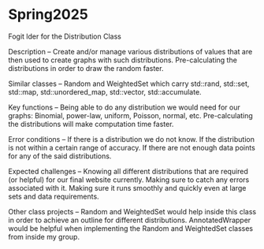 # Spring2025
Fogit lder for the Distribution Class

Description – Create and/or manage various distributions of values that are then used to create graphs with such distributions. Pre-calculating the distributions in order to draw the random faster. 

Similar classes – Random and WeightedSet which carry std::rand, std::set, std::map, std::unordered_map, std::vector, std::accumulate.  

Key functions – Being able to do any distribution we would need for our graphs:  Binomial, power-law, uniform, Poisson, normal, etc. Pre-calculating the distributions will make computation time faster. 

Error conditions – If there is a distribution we do not know. If the distribution is not within a certain range of accuracy. If there are not enough data points for any of the said distributions. 

Expected challenges – Knowing all different distributions that are required (or helpful) for our final website currently. Making sure to catch any errors associated with it. Making sure it runs smoothly and quickly even at large sets and data requirements. 

Other class projects – Random and WeightedSet would help inside this class in order to achieve an outline for different distributions. AnnotatedWrapper would be helpful when implementing the Random and WeightedSet classes from inside my group. 
